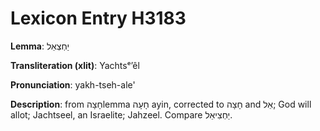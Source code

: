 # Lexicon Entry H3183

**Lemma**: יַחְצְאֵל

**Transliteration (xlit)**: Yachtsᵉʼêl

**Pronunciation**: yakh-tseh-ale'

**Description**:
from חָצָהlemma חָעָה ayin, corrected to חָצָה and אֵל; God will allot; Jachtseel, an Israelite; Jahzeel. Compare יַחְצִיאֵל.
